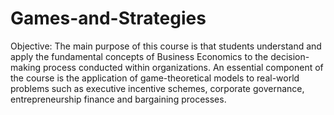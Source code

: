 # Games-and-Strategies
Objective: The main purpose of this course is that students understand and apply the fundamental concepts of Business Economics to the decision-making process conducted within organizations. An essential component of the course is the application of game-theoretical models to real-world problems such as executive incentive schemes, corporate governance, entrepreneurship finance and bargaining processes.
